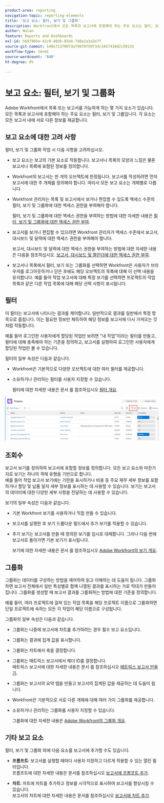 ```yaml
---
product-area: reporting
navigation-topic: reporting-elements
title: '보고 요소: 필터, 보기 및 그룹화'
description: Workfront에서 모든 목록과 보고서에 포함해야 하는 주요 요소는 필터, 보기 및 그룹입니다. 각 요소는 모든 보고서 내에 서로 다른 정보를 제공합니다.
author: Nolan
feature: Reports and Dashboards
exl-id: 5697905e-42c0-403b-85d4-798a1a3a2e7f
source-git-commit: 548e713700fda79070f59f3dc3457410d2c50133
workflow-type: tm+mt
source-wordcount: '840'
ht-degree: 0%

---
```


# 보고 요소: 필터, 보기 및 그룹화

<!--
<div style="color: #ff1493;" data-mc-conditions="QuicksilverOrClassic.Draft mode">
<p>AL: Add information here about all the different kinds of FVGs: in reports, in lists, beta, etc // OR: this article should be a high-level overview of reporting elements. Then, each type of element should have:</p>
<p>- overview for Filters</p>
<p>- create a filter</p>
<p>- share a filter</p>
<p>ALL in Reporting elements but the Shared ones should be linked to Basics> Sharing; some of the articles in the Basics> Navigation> Use lists might beed to link here as well</p>
</div>
-->

Adobe Workfront에서 목록 또는 보고서를 가능하게 하는 몇 가지 요소가 있습니다. 모든 목록과 보고서에 포함해야 하는 주요 요소는 필터, 보기 및 그룹입니다. 각 요소는 모든 보고서 내에 서로 다른 정보를 제공합니다.

## 보고 요소에 대한 고려 사항

필터, 보기 및 그룹화 작업 시 다음 사항을 고려하십시오.

* 보고 요소는 보고의 기본 요소로 작동합니다. 보고서나 목록의 모양과 느낌은 물론 보고서나 목록에 포함된 정보를 정의합니다.
* Workfront의 보고서는 한 개의 오브젝트에 한정됩니다. 보고서를 작성하려면 먼저 보고서에 대한 주 개체를 정의해야 합니다. 따라서 모든 보고 요소는 개체별로 다릅니다.
* Workfront 관리자는 목록 및 보고서에서 보거나 편집할 수 있도록 액세스 수준의 필터, 보기 및 그룹화에 대한 액세스 권한을 부여해야 합니다.

  필터, 보기 및 그룹화에 대한 액세스 권한을 부여하는 방법에 대한 자세한 내용은 [필터, 보기 및 그룹화에 대한 액세스 권한 부여](../../../administration-and-setup/add-users/configure-and-grant-access/grant-access-fvg.md).

* 보고서를 보거나 편집할 수 있으려면 Workfront 관리자가 액세스 수준에서 보고서, 대시보드 및 달력에 대한 액세스 권한을 부여해야 합니다.

  보고서, 대시보드 및 달력에 대한 액세스 권한을 부여하는 방법에 대한 자세한 내용은 다음을 참조하십시오. [보고서, 대시보드 및 캘린더에 대한 액세스 권한 부여](../../../administration-and-setup/add-users/configure-and-grant-access/grant-access-reports-dashboards-calendars.md).

* 보고서나 목록에서 필터, 보기 또는 그룹화를 선택하면 Workfront은 사용자가 브라우저를 로그아웃하거나 닫은 후에도 해당 오브젝트의 목록에 대해 이 선택 내용을 유지합니다. 예를 들어 작업 보고서에 대해 특정 보기를 선택하면 프로젝트의 작업 목록과 같은 다른 작업 목록에 대해 해당 선택 사항이 표시됩니다.

## 필터

이 필터는 보고서에 나타나는 결과를 제어합니다. 일반적으로 결과를 일반에서 특정 항목으로 좁힙니다. 이는 필요한 정보만 체득하여 해당 정보를 보고서에 다시 가져오는 것처럼 작동합니다.

예를 들어 로그인한 사용자에게 할당된 작업만 보려면 &quot;내 작업&quot;이라는 필터를 만들고, 필터에 대해 충족해야 하는 기준을 정의하고, 보고서를 실행하여 로그인한 사용자에게 할당된 작업만 볼 수 있습니다.

필터의 일부 속성은 다음과 같습니다.

* Workfront은 기본적으로 다양한 오브젝트에 대한 여러 필터를 제공합니다.
* 소유하거나 관리하는 필터를 사용자 지정할 수 있습니다.

  필터에 대한 자세한 내용은 문서 를 참조하십시오 [필터 개요](../../../reports-and-dashboards/reports/reporting-elements/filters-overview.md).

![필터 아이콘](assets/projects-list-with-filter-drop-down-highlighted-nwe.png)

## 조회수

보고서 보기를 정의하여 보고서에 포함할 정보를 정의합니다. 모든 보고 요소와 마찬가지로 보기는 하나의 객체 유형을 기반으로 합니다.\
예를 들어 작업 보고서 보기에는 기한을 표시하거나 비용 등 주요 재무 세부 정보를 포함하거나 할당 및 납품 일자 세부 정보를 표시하는 데 사용할 수 있습니다. 보기는 보고서의 데이터에 대한 다양한 세부 사항을 전달하는 데 사용할 수 있습니다.

보기의 일부 속성은 다음과 같습니다.

* 기본 Workfront 보기를 사용하거나 직접 만들 수 있습니다.
* 보고서를 실행한 후 보기 드롭다운 필드에서 추가 보기를 적용할 수 있습니다.
* 추가 보기는 보고서를 만들 때 정의된 보기를 임시로 대체합니다. 그러나 다음 번에 보고서로 돌아가면 기본 보기가 표시됩니다.

  보기에 대한 자세한 내용은 문서 를 참조하십시오 [Adobe Workfront의 보기 개요](../../../reports-and-dashboards/reports/reporting-elements/views-overview.md).

## 그룹화

그룹화는 데이터를 구성하는 방법을 제어하여 읽고 이해하는 데 도움이 됩니다. 그룹화하면 보고서 전체에서 일반 특성별로 함께 나열된 결과를 표시하는 가로 막대가 만들어집니다. 그룹화를 생성할 때 보고서 결과를 그룹화하는 방법에 대한 기준을 정의합니다.

예를 들어, 여러 프로젝트에 걸쳐 있는 작업 목록을 해당 프로젝트 이름으로 그룹화하면 단일 프로젝트에 속하는 모든 각 작업이 해당 이름으로 구성됩니다.

그룹화의 일부 속성은 다음과 같습니다.

* 그룹화는 나중에 보고서에 차트를 추가하려는 경우 필수 보고 요소입니다.
* 그룹화는 결과에 집계 값을 표시합니다&#x200B;.
* 그룹화는 차트에서 축을 결정합니다.
* 그룹화는 매트릭스 보고서에서 헤더 ID를 결정합니다.\
  매트릭스 보고서에 대한 자세한 내용은 문서 를 참조하십시오 [매트릭스 보고서 만들기](../../../reports-and-dashboards/reports/creating-and-managing-reports/create-matrix-report.md).

* 그룹화는 보고서의 요약 탭을 만들고 보고서의 집계된 값을 제공하는 데 도움이 됩니다.
* Workfront은 기본적으로 서로 다른 개체에 대해 여러 가지 그룹화를 제공합니다.
* 소유하거나 관리하는 그룹화를 사용자 지정할 수 있습니다.

  그룹화에 대한 자세한 내용은 [Adobe Workfront의 그룹화 개요](../../../reports-and-dashboards/reports/reporting-elements/groupings-overview.md).

## 기타 보고 요소

필터, 보기 및 그룹화 외에 다음 요소를 보고서에 추가할 수도 있습니다.

* **프롬프트**: 보고서를 실행할 때마다 사용자 지정하고 다르게 적용할 수 있는 열린 필터입니다.\
  프롬프트에 대한 자세한 내용은 문서를 참조하십시오 [보고서에 프롬프트 추가](../../../reports-and-dashboards/reports/creating-and-managing-reports/add-prompt-report.md).

* **차트**: 차트에 차트를 추가하고 정보를 시각적으로 표시하여 보고서를 향상시킬 수 있습니다.\
  보고서의 차트에 대한 자세한 내용은 문서를 참조하십시오 [보고서에 차트 추가](../../../reports-and-dashboards/reports/creating-and-managing-reports/add-chart-report.md).

